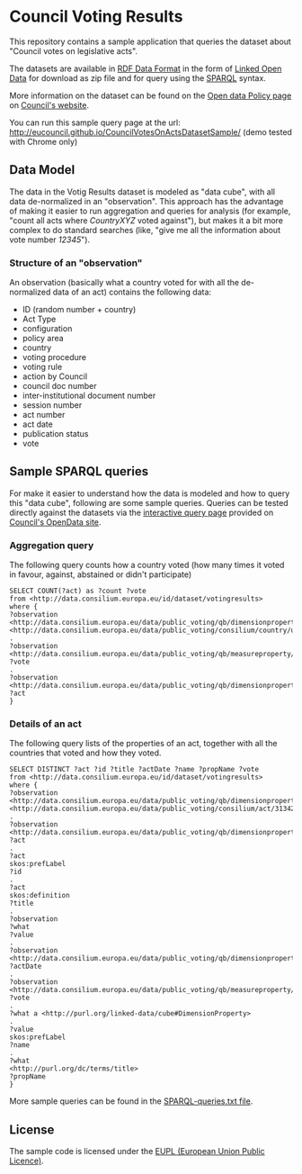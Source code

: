# Council Voting Results

This repository contains a sample application that queries the dataset about "Council votes on legislative acts".

The datasets are available in [RDF Data Format](http://en.wikipedia.org/wiki/Resource_Description_Framework) in the form of [Linked Open Data](http://en.wikipedia.org/wiki/Linked_data) for download as zip file and for query using the [SPARQL](https://en.wikipedia.org/wiki/SPARQL) syntax.

More information on the dataset can be found on the [Open data Policy page](http://www.consilium.europa.eu/en/general-secretariat/corporate-policies/transparency/open-data/ "Open data") on [Council's website](http://www.consilium.europa.eu/).

You can run this sample query page at the url: http://eucouncil.github.io/CouncilVotesOnActsDatasetSample/ (demo tested with Chrome only)

## Data Model

The data in the Votig Results dataset is modeled as "data cube", with all data de-normalized in an "observation". This approach has the advantage of making it easier to run aggregation and queries for analysis (for example, "count all acts where _CountryXYZ_ voted against"), but makes it a bit more complex to do standard searches (like, "give me all the information about vote number _12345_").

### Structure of an "observation"

An observation (basically what a country voted for with all the de-normalized data of an act) contains the following data:

 * ID (random number + country)
 * Act Type
 * configuration
 * policy area
 * country
 * voting procedure
 * voting rule
 * action by Council
 * council doc number
 * inter-institutional document number
 * session number
 * act number
 * act date
 * publication status
 * vote

## Sample SPARQL queries

For make it easier to understand how the data is modeled and how to query this "data cube", following are some sample queries. Queries can be tested directly against the datasets via the [interactive query page](http://data.consilium.europa.eu/sparql) provided on [Council's OpenData site](http://data.consilium.europa.eu/).

### Aggregation query

The following query counts how a country voted (how many times it voted in favour, against, abstained or didn't participate)

```
SELECT COUNT(?act) as ?count ?vote
from <http://data.consilium.europa.eu/id/dataset/votingresults>
where {
?observation
<http://data.consilium.europa.eu/data/public_voting/qb/dimensionproperty/country>
<http://data.consilium.europa.eu/data/public_voting/consilium/country/uk>
.
?observation
<http://data.consilium.europa.eu/data/public_voting/qb/measureproperty/vote>
?vote
.
?observation
<http://data.consilium.europa.eu/data/public_voting/qb/dimensionproperty/act>
?act
}
```

### Details of an act

The following query lists of the properties of an act, together with all the countries that voted and how they voted.

```
SELECT DISTINCT ?act ?id ?title ?actDate ?name ?propName ?vote
from <http://data.consilium.europa.eu/id/dataset/votingresults>
where {
?observation
<http://data.consilium.europa.eu/data/public_voting/qb/dimensionproperty/act>
<http://data.consilium.europa.eu/data/public_voting/consilium/act/31342>
.
?observation
<http://data.consilium.europa.eu/data/public_voting/qb/dimensionproperty/act>
?act
.
?act
skos:prefLabel
?id
.
?act
skos:definition
?title
.
?observation
?what
?value
.
?observation
<http://data.consilium.europa.eu/data/public_voting/qb/dimensionproperty/actdate>
?actDate
.
?observation
<http://data.consilium.europa.eu/data/public_voting/qb/measureproperty/vote>
?vote
.
?what a <http://purl.org/linked-data/cube#DimensionProperty>
.
?value
skos:prefLabel
?name
.
?what
<http://purl.org/dc/terms/title>
?propName
}
```

More sample queries can be found in the [SPARQL-queries.txt file](SPARQL-queries.txt).

## License

The sample code is licensed under the [EUPL (European Union Public Licence)](http://ec.europa.eu/idabc/eupl.html).
